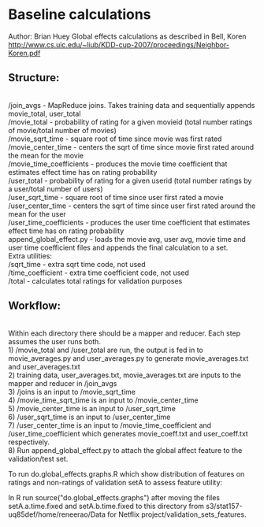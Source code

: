 Baseline calculations
===============
Author: Brian Huey
Global effects calculations as described in Bell, Koren
http://www.cs.uic.edu/~liub/KDD-cup-2007/proceedings/Neighbor-Koren.pdf

<h2>Structure:</h2>
<br>/join_avgs - MapReduce joins. Takes training data and sequentially appends movie_total, user_total
<br>/movie_total - probability of rating for a given movieid (total number ratings of movie/total number of movies)
<br>/movie_sqrt_time - square root of time since movie was first rated
<br>/movie_center_time - centers the sqrt of time since movie first rated around the mean for the movie
<br>/movie_time_coefficients - produces the movie time coefficient that estimates effect time has on rating probability
<br>/user_total - probability of rating for a given userid (total number ratings by a user/total number of users)
<br>/user_sqrt_time - square root of time since user first rated a movie
<br>/user_center_time - centers the sqrt of time since user first rated around the mean for the user
<br>/user_time_coefficients - produces the user time coefficient that estimates effect time has on rating probability
<br>append_global_effect.py - loads the movie avg, user avg, movie time and user time coefficient files and appends the final calculation to a set.
<br> Extra utilities:
<br>/sqrt_time - extra sqrt time code, not used
<br>/time_coefficient - extra time coefficient code, not used
<br>/total - calculates total ratings for validation purposes

<h2>Workflow:</h2>
<br> Within each directory there should be a mapper and reducer. Each step assumes the user runs both.
<br>1) /movie_total and /user_total are run, the output is fed in to movie_averages.py and user_averages.py to generate movie_averages.txt and user_averages.txt
<br>2) training data, user_averages.txt, movie_averages.txt are inputs to the mapper and reducer in /join_avgs
<br>3) /joins is an input to /movie_sqrt_time
<br>4) /movie_time_sqrt_time is an input to /movie_center_time
<br>5) /movie_center_time is an input to /user_sqrt_time
<br>6) /user_sqrt_time is an input to /user_center_time
<br>7) /user_center_time is an input to /movie_time_coefficient and /user_time_coefficient which generates movie_coeff.txt and user_coeff.txt respectively.
<br>8) Run append_global_effect.py to attach the global affect feature to the validation/test set.


To run do.global_effects.graphs.R which show distribution of features on ratings and non-ratings of validation setA to assess feature utility:

In R run source("do.global_effects.graphs") after moving the files setA.a.time.fixed and setA.b.time.fixed to this directory from s3/stat157-uq85def/home/reneerao/Data for Netflix project/validation_sets_features.
